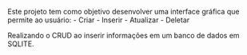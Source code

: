 Este projeto tem como objetivo desenvolver uma interface gráfica que permite ao usuário:
    - Criar
    - Inserir
    - Atualizar
    - Deletar

Realizando o CRUD ao inserir informações em um banco de dados em SQLITE.
